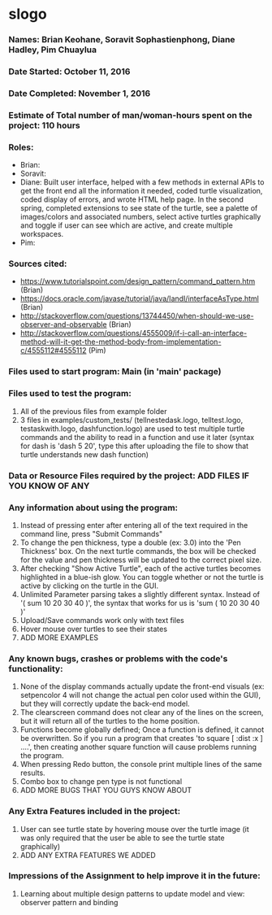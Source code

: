 # slogo
### Names: Brian Keohane, Soravit Sophastienphong, Diane Hadley, Pim Chuaylua
### Date Started: October 11, 2016
### Date Completed: November 1, 2016
### Estimate of Total number of man/woman-hours spent on the project: 110 hours
### Roles:
 * Brian:
 * Soravit:
 * Diane: Built user interface, helped with a few methods in external APIs to get the front end all the information it needed, coded turtle visualization, coded display of errors, and wrote HTML help page. In the second spring, completed extensions to see state of the turtle, see a palette of images/colors and associated numbers, select active turtles graphically and toggle if user can see which are active, and create multiple workspaces.
 * Pim:

### Sources cited:
* https://www.tutorialspoint.com/design_pattern/command_pattern.htm (Brian)
* https://docs.oracle.com/javase/tutorial/java/IandI/interfaceAsType.html (Brian)
* http://stackoverflow.com/questions/13744450/when-should-we-use-observer-and-observable (Brian)
* http://stackoverflow.com/questions/4555009/if-i-call-an-interface-method-will-it-get-the-method-body-from-implementation-c/4555112#4555112 (Pim)

### Files used to start program: Main (in 'main' package)
### Files used to test the program:
1. All of the previous files from example folder
2. 3 files in examples/custom_tests/ (tellnestedask.logo, telltest.logo, testaskwith.logo, dashfunction.logo) are used to test multiple turtle commands and the ability to read in a function and use it later (syntax for dash is 'dash 5 20', type this after uploading the file to show that turtle understands new dash function)

### Data or Resource Files required by the project: ADD FILES IF YOU KNOW OF ANY
### Any information about using the program:
1. Instead of pressing enter after entering all of the text required in the command line, press "Submit Commands"
2. To change the pen thickness, type a double (ex: 3.0) into the 'Pen Thickness' box. On the next turtle commands, the box will be checked for the value and pen thickness will be updated to the correct pixel size.
3. After checking "Show Active Turtle", each of the active turtles becomes highlighted in a blue-ish glow. You can toggle whether or not the turtle is active by clicking on the turtle in the GUI.
4. Unlimited Parameter parsing takes a slightly different syntax. Instead of '( sum 10 20 30 40 )', the syntax that works for us is 'sum ( 10 20 30 40 )'
5. Upload/Save commands work only with text files
6. Hover mouse over turtles to see their states
6. ADD MORE EXAMPLES

### Any known bugs, crashes or problems with the code's functionality:
1. None of the display commands actually update the front-end visuals (ex: setpencolor 4 will not change the actual pen color used within the GUI), but they will correctly update the back-end model.
2. The clearscreen command does not clear any of the lines on the screen, but it will return all of the 
turtles to the home position.
3. Functions become globally defined; Once a function is defined, it cannot be overwritten. So if you run
a program that creates 'to square [ :dist :x ] ....', then creating another square function will cause problems running the program. 
4. When pressing Redo button, the console print multiple lines of the same results.
5. Combo box to change pen type is not functional
5. ADD MORE BUGS THAT YOU GUYS KNOW ABOUT

### Any Extra Features included in the project:
1. User can see turtle state by hovering mouse over the turtle image (it was only required that the user be able to see the turtle state graphically)
2. ADD ANY EXTRA FEATURES WE ADDED

### Impressions of the Assignment to help improve it in the future:
1. Learning about multiple design patterns to update model and view: observer pattern and binding
